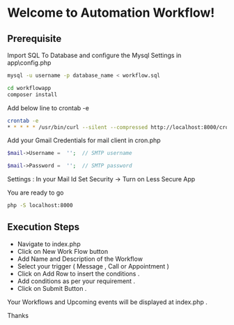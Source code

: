 # Welcome to Automation Workflow!


## Prerequisite
Import SQL To Database and configure the Mysql Settings in app\config.php
```bash
mysql -u username -p database_name < workflow.sql
```


```bash
cd workflowapp
composer install
```

Add below line to crontab -e

```bash
crontab -e
* * * * * /usr/bin/curl --silent --compressed http://localhost:8000/cron.php
```



Add your Gmail Credentials for mail client in cron.php

```php
$mail->Username =  '';  // SMTP username

$mail->Password =  '';  // SMTP password
```

Settings : In your Mail Id Set Security -> Turn on Less Secure App


You are ready to go 
```bash
php -S localhost:8000
```

## Execution Steps

- Navigate to index.php
- Click on New Work Flow button
- Add Name and Description of the Workflow
- Select your trigger ( Message , Call or Appointment )
- Click on Add Row  to insert the conditions .
- Add conditions as per your requirement .
- Click on Submit Button .

Your Workflows and Upcoming events will be displayed at index.php .

Thanks